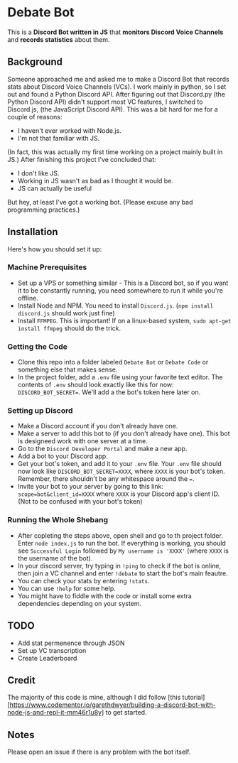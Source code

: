 # Debate Bot
This is a **Discord Bot written in JS** that **monitors Discord Voice Channels** and **records statistics** about them. 

## Background
Someone approached me and asked me to make a Discord Bot that records stats about Discord Voice Channels (VCs).
I work mainly in python, so I set out and found a Python Discord API. 
After figuring out that Discord.py (the Python Discord API) didn't support most VC features, I switched to Discord.js, (the JavaScript Discord API). 
This was a bit hard for me for a couple of reasons: 

- I haven't ever worked with Node.js.
- I'm not that familiar with JS.

(In fact, this was actually my first time working on a project mainly built in JS.) 
After finishing this project I've concluded that: 

- I don't like JS.
- Working in JS wasn't as bad as I thought it would be. 
- JS can actually be useful

But hey, at least I've got a working bot. 
(Please excuse any bad programming practices.)

## Installation
Here's how you should set it up:

### Machine Prerequisites
- Set up a VPS or something similar - This is a Discord bot, so if you want it to be constantly running, you need somewhere to run it while you're offline.
- Install Node and NPM. You need to install `Discord.js`. (`npm install discord.js` should work just fine)
- Install `FFMPEG`. This is important! If on a linux-based system, `sudo apt-get install ffmpeg` should do the trick.

### Getting the Code
- Clone this repo into a folder labeled `Debate Bot` or `Debate Code` or something else that makes sense. 
- In the project folder, add a `.env` file using your favorite text editor. The contents of `.env` should look exactly like this for now: `DISCORD_BOT_SECRET=`. We'll add a the bot's token here later on.

### Setting up Discord
- Make a Discord account if you don't already have one.
- Make a server to add this bot to (if you don't already have one). This bot is designeed work with one server at a time.
- Go to the `Discord Developer Portal` and make a new app. 
- Add a bot to your Discord app. 
- Get your bot's token, and add it to your `.env` file. Your `.env` file should now look like `DISCORD_BOT_SECRET=XXXX`, where `XXXX` is your bot's token. Remember, there shouldn't be any whitespace around the `=`.
- Invite your bot to your server by going to this link: `scope=bot&client_id=XXXX` where `XXXX` is your Discord app's client ID. (Not to be confused with your bot's token)

### Running the Whole Shebang
- After copleting the steps above, open shell and go to th project folder. Enter `node index.js` to run the bot. If everything is working, you should see `Successful Login` followed by `My username is 'XXXX'` (where `XXXX` is the username of the bot). 
- In your discord server, try typing in `!ping` to check if the bot is online, then join a VC channel and enter `!debate` to start the bot's main feautre. 
- You can check your stats by entering `!stats`.
- You can use `!help` for some help.
- You might have to fiddle with the code or install some extra dependencies depending on your system. 

## TODO
- Add stat permenence through JSON
- Set up VC transcription
- Create Leaderboard

## Credit
The majority of this code is mine, although I did follow [this tutorial][https://www.codementor.io/garethdwyer/building-a-discord-bot-with-node-js-and-repl-it-mm46r1u8y] to get started.

## Notes
Please open an issue if there is any problem with the bot itself. 
